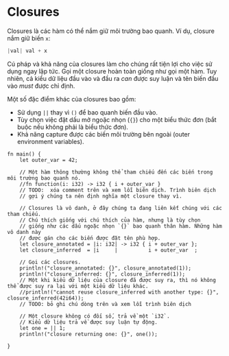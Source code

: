 # Closures

Closures là các hàm có thể nắm giữ môi trường bao quanh. Ví dụ, closure nắm giữ biến `x`:

```Rust
|val| val + x
```

Cú pháp và khả năng của closures làm cho chúng rất tiện lợi cho việc sử dụng ngay lập tức.
Gọi một closure hoàn toàn giống như gọi một hàm.
Tuy nhiên, cả kiểu dữ liệu đầu vào và đầu ra *can* được suy luận và tên biến đầu vào *must* được chỉ định.

Một số đặc điểm khác của closures bao gồm:
* Sử dụng `||` thay vì `()` để bao quanh biến đầu vào.
* Tùy chọn việc đặt dấu mở ngoặc nhọn (`{}`) cho một biểu thức đơn (bắt buộc nếu không phải là biểu thức đơn).
* Khả năng capture được các biến môi trường bên ngoài (outer environment variables).

```rust,editable
fn main() {
    let outer_var = 42;
    
    // Một hàm thông thường không thể tham chiếu đến các biến trong môi trường bao quanh nó.
    //fn function(i: i32) -> i32 { i + outer_var }
    // TODO:  xóa comment trên và xem lỗi biên dịch. Trình biên dịch
    // gợi ý chúng ta nên định nghĩa một closure thay vì.

    // Closures là vô danh, ở đây chúng ta đang liên kết chúng với các tham chiếu.
    // Chú thích giống với chú thích của hàm, nhưng là tùy chọn
    // giống như các dấu ngoặc nhọn `{}` bao quanh thân hàm. Những hàm vô danh này
    // được gán cho các biến được đặt tên phù hợp.
    let closure_annotated = |i: i32| -> i32 { i + outer_var };
    let closure_inferred  = |i     |          i + outer_var  ;

    // Gọi các closures.
    println!("closure_annotated: {}", closure_annotated(1));
    println!("closure_inferred: {}", closure_inferred(1));
    // Một khi kiểu dữ liệu của closure đã được suy ra, thì nó không thể được suy ra lại với một kiểu dữ liệu khác.
    //println!("cannot reuse closure_inferred with another type: {}", closure_inferred(42i64));
    // TODO: bỏ ghi chú dòng trên và xem lỗi trình biên dịch

    // Một closure không có đối số, trả về một `i32`.
    // Kiểu dữ liệu trả về được suy luận tự động.
    let one = || 1;
    println!("closure returning one: {}", one());

}
```
